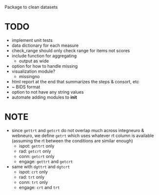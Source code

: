 Package to clean datasets

# TODO
* implement unit tests
* data dictionary for each measure
* check_range should only check range for items not scores
* include function for aggregating 
  * output as wide
* option for how to handle missing
* visualization module?
  * missingno
* html report at the end that summarizes the steps & consort, etc
* ~ BIDS format
* option to not have any string values
* automate adding modules to __init__

# NOTE
* since `gettrt` and `getcrt` do not overlap much across integneuro & webneuro, we define `getrt` which uses whatever rt column is available (assuming the rt between the conditions are similar enough)
  * ispot: `gettrt` only
  * rad: `getcrt` only
  * conn: `getcrt` only
  * engage: `gettrt` and `getcrt`
* same with `dgttrt` and `dgtcrt`
  * ispot: `crt` only
  * rad: `trt` only
  * conn: `trt` only
  * engage: `crt` and `trt`
